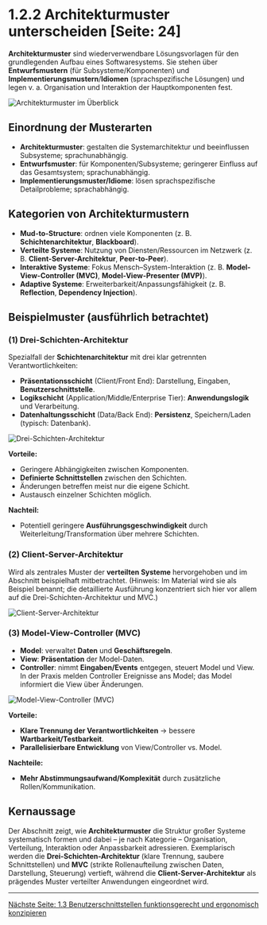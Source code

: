 # 1.2.2 Architekturmuster unterscheiden [Seite: 24]

**Architekturmuster** sind wiederverwendbare Lösungsvorlagen für den grundlegenden Aufbau eines Softwaresystems. Sie stehen über **Entwurfsmustern** (für Subsysteme/Komponenten) und **Implementierungsmustern**/**Idiomen** (sprachspezifische Lösungen) und legen v. a. Organisation und Interaktion der Hauptkomponenten fest. 

<!--D:\lern-karte\lernkarte\public\lernfeld10a\1_2_2\image1.png-->

![Architekturmuster im Überblick](/lernfeld10a/1_2_2/image1.png)

## Einordnung der Musterarten

* **Architekturmuster**: gestalten die Systemarchitektur und beeinflussen Subsysteme; sprachunabhängig.
* **Entwurfsmuster**: für Komponenten/Subsysteme; geringerer Einfluss auf das Gesamtsystem; sprachunabhängig.
* **Implementierungsmuster/Idiome**: lösen sprachspezifische Detailprobleme; sprachabhängig. 

## Kategorien von Architekturmustern

* **Mud-to-Structure**: ordnen viele Komponenten (z. B. **Schichtenarchitektur**, **Blackboard**).
* **Verteilte Systeme**: Nutzung von Diensten/Ressourcen im Netzwerk (z. B. **Client-Server-Architektur**, **Peer-to-Peer**).
* **Interaktive Systeme**: Fokus Mensch–System-Interaktion (z. B. **Model-View-Controller (MVC)**, **Model-View-Presenter (MVP)**).
* **Adaptive Systeme**: Erweiterbarkeit/Anpassungsfähigkeit (z. B. **Reflection**, **Dependency Injection**). 

## Beispielmuster (ausführlich betrachtet)

### (1) **Drei-Schichten-Architektur**

Spezialfall der **Schichtenarchitektur** mit drei klar getrennten Verantwortlichkeiten:

* **Präsentationsschicht** (Client/Front End): Darstellung, Eingaben, **Benutzerschnittstelle**.
* **Logikschicht** (Application/Middle/Enterprise Tier): **Anwendungslogik** und Verarbeitung.
* **Datenhaltungsschicht** (Data/Back End): **Persistenz**, Speichern/Laden (typisch: Datenbank). 

![Drei-Schichten-Architektur](/lernfeld10a/1_2_2/image2.png)

**Vorteile:**

* Geringere Abhängigkeiten zwischen Komponenten.
* **Definierte Schnittstellen** zwischen den Schichten.
* Änderungen betreffen meist nur die eigene Schicht.
* Austausch einzelner Schichten möglich.

**Nachteil:**

* Potentiell geringere **Ausführungsgeschwindigkeit** durch Weiterleitung/Transformation über mehrere Schichten. 

### (2) **Client-Server-Architektur**

Wird als zentrales Muster der **verteilten Systeme** hervorgehoben und im Abschnitt beispielhaft mitbetrachtet. (Hinweis: Im Material wird sie als Beispiel benannt; die detaillierte Ausführung konzentriert sich hier vor allem auf die Drei-Schichten-Architektur und MVC.) 

![Client-Server-Architektur](/lernfeld10a/1_2_2/image3.png)

### (3) **Model-View-Controller (MVC)**

* **Model**: verwaltet **Daten** und **Geschäftsregeln**.
* **View**: **Präsentation** der Model-Daten.
* **Controller**: nimmt **Eingaben/Events** entgegen, steuert Model und View.
  In der Praxis melden Controller Ereignisse ans Model; das Model informiert die View über Änderungen. 

![Model-View-Controller (MVC)](/lernfeld10a/1_2_2/image4.png)

**Vorteile:**

* **Klare Trennung der Verantwortlichkeiten** → bessere **Wartbarkeit/Testbarkeit**.
* **Parallelisierbare Entwicklung** von View/Controller vs. Model.

**Nachteile:**

* **Mehr Abstimmungsaufwand/Komplexität** durch zusätzliche Rollen/Kommunikation. 

## Kernaussage

Der Abschnitt zeigt, wie **Architekturmuster** die Struktur großer Systeme systematisch formen und dabei – je nach Kategorie – Organisation, Verteilung, Interaktion oder Anpassbarkeit adressieren. Exemplarisch werden die **Drei-Schichten-Architektur** (klare Trennung, saubere Schnittstellen) und **MVC** (strikte Rollenaufteilung zwischen Daten, Darstellung, Steuerung) vertieft, während die **Client-Server-Architektur** als prägendes Muster verteilter Anwendungen eingeordnet wird.

---
[Nächste Seite: 1.3 Benutzerschnittstellen funktionsgerecht und ergonomisch konzipieren](../1.3-Benutzerschnittstellen-funktionsgerecht-und-ergonomisch-konzipieren/1.3_Benutzerschnittstellen_funktionsgerecht_und_ergonomisch_konzipieren.md)
